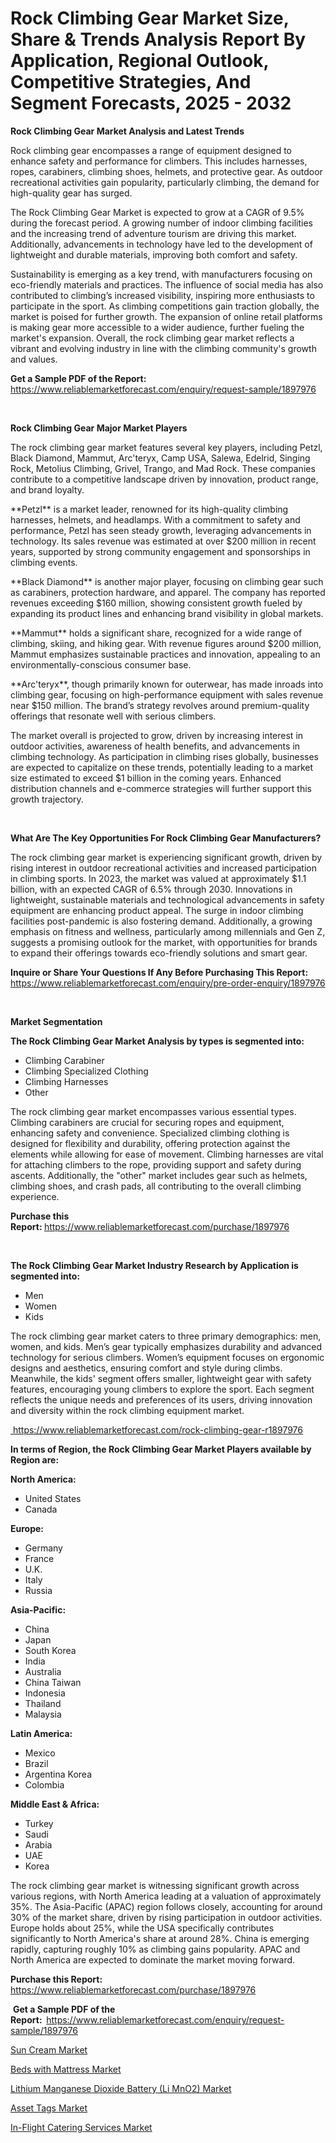 <p><h1>Rock Climbing Gear Market Size, Share & Trends Analysis Report By Application, Regional Outlook, Competitive Strategies, And Segment Forecasts, 2025 - 2032</h1></p><p><strong>Rock Climbing Gear Market Analysis and Latest Trends</strong></p>
<p><p>Rock climbing gear encompasses a range of equipment designed to enhance safety and performance for climbers. This includes harnesses, ropes, carabiners, climbing shoes, helmets, and protective gear. As outdoor recreational activities gain popularity, particularly climbing, the demand for high-quality gear has surged. </p><p>The Rock Climbing Gear Market is expected to grow at a CAGR of 9.5% during the forecast period. A growing number of indoor climbing facilities and the increasing trend of adventure tourism are driving this market. Additionally, advancements in technology have led to the development of lightweight and durable materials, improving both comfort and safety. </p><p>Sustainability is emerging as a key trend, with manufacturers focusing on eco-friendly materials and practices. The influence of social media has also contributed to climbing’s increased visibility, inspiring more enthusiasts to participate in the sport. As climbing competitions gain traction globally, the market is poised for further growth. The expansion of online retail platforms is making gear more accessible to a wider audience, further fueling the market's expansion. Overall, the rock climbing gear market reflects a vibrant and evolving industry in line with the climbing community's growth and values.</p></p>
<p><strong>Get a Sample PDF of the Report:&nbsp;</strong> <a href="https://www.reliablemarketforecast.com/enquiry/request-sample/1897976?utm_campaign=1900&utm_medium=2&utm_source=Github&utm_content=ia&utm_term=05022025&utm_id=rock-climbing-gear">https://www.reliablemarketforecast.com/enquiry/request-sample/1897976</a></p>
<p>&nbsp;</p>
<p><strong>Rock Climbing Gear Major Market Players</strong></p>
<p><p>The rock climbing gear market features several key players, including Petzl, Black Diamond, Mammut, Arc'teryx, Camp USA, Salewa, Edelrid, Singing Rock, Metolius Climbing, Grivel, Trango, and Mad Rock. These companies contribute to a competitive landscape driven by innovation, product range, and brand loyalty.</p><p>**Petzl** is a market leader, renowned for its high-quality climbing harnesses, helmets, and headlamps. With a commitment to safety and performance, Petzl has seen steady growth, leveraging advancements in technology. Its sales revenue was estimated at over $200 million in recent years, supported by strong community engagement and sponsorships in climbing events.</p><p>**Black Diamond** is another major player, focusing on climbing gear such as carabiners, protection hardware, and apparel. The company has reported revenues exceeding $160 million, showing consistent growth fueled by expanding its product lines and enhancing brand visibility in global markets.</p><p>**Mammut** holds a significant share, recognized for a wide range of climbing, skiing, and hiking gear. With revenue figures around $200 million, Mammut emphasizes sustainable practices and innovation, appealing to an environmentally-conscious consumer base.</p><p>**Arc'teryx**, though primarily known for outerwear, has made inroads into climbing gear, focusing on high-performance equipment with sales revenue near $150 million. The brand’s strategy revolves around premium-quality offerings that resonate well with serious climbers.</p><p>The market overall is projected to grow, driven by increasing interest in outdoor activities, awareness of health benefits, and advancements in climbing technology. As participation in climbing rises globally, businesses are expected to capitalize on these trends, potentially leading to a market size estimated to exceed $1 billion in the coming years. Enhanced distribution channels and e-commerce strategies will further support this growth trajectory.</p></p>
<p>&nbsp;</p>
<p><strong>What Are The Key Opportunities For Rock Climbing Gear Manufacturers?</strong></p>
<p><p>The rock climbing gear market is experiencing significant growth, driven by rising interest in outdoor recreational activities and increased participation in climbing sports. In 2023, the market was valued at approximately $1.1 billion, with an expected CAGR of 6.5% through 2030. Innovations in lightweight, sustainable materials and technological advancements in safety equipment are enhancing product appeal. The surge in indoor climbing facilities post-pandemic is also fostering demand. Additionally, a growing emphasis on fitness and wellness, particularly among millennials and Gen Z, suggests a promising outlook for the market, with opportunities for brands to expand their offerings towards eco-friendly solutions and smart gear.</p></p>
<p><strong>Inquire or Share Your Questions If Any Before Purchasing This Report:</strong> <a href="https://www.reliablemarketforecast.com/enquiry/pre-order-enquiry/1897976?utm_campaign=1900&utm_medium=2&utm_source=Github&utm_content=ia&utm_term=05022025&utm_id=rock-climbing-gear">https://www.reliablemarketforecast.com/enquiry/pre-order-enquiry/1897976</a></p>
<p>&nbsp;</p>
<p><strong>Market Segmentation</strong></p>
<p><strong>The Rock Climbing Gear Market Analysis by types is segmented into:</strong></p>
<p><ul><li>Climbing Carabiner</li><li>Climbing Specialized Clothing</li><li>Climbing Harnesses</li><li>Other</li></ul></p>
<p><p>The rock climbing gear market encompasses various essential types. Climbing carabiners are crucial for securing ropes and equipment, enhancing safety and convenience. Specialized climbing clothing is designed for flexibility and durability, offering protection against the elements while allowing for ease of movement. Climbing harnesses are vital for attaching climbers to the rope, providing support and safety during ascents. Additionally, the "other" market includes gear such as helmets, climbing shoes, and crash pads, all contributing to the overall climbing experience.</p></p>
<p><strong>Purchase this Report:&nbsp;</strong><a href="https://www.reliablemarketforecast.com/purchase/1897976?utm_campaign=1900&utm_medium=2&utm_source=Github&utm_content=ia&utm_term=05022025&utm_id=rock-climbing-gear">https://www.reliablemarketforecast.com/purchase/1897976</a></p>
<p>&nbsp;</p>
<p><strong>The Rock Climbing Gear Market Industry Research by Application is segmented into:</strong></p>
<p><ul><li>Men</li><li>Women</li><li>Kids</li></ul></p>
<p><p>The rock climbing gear market caters to three primary demographics: men, women, and kids. Men’s gear typically emphasizes durability and advanced technology for serious climbers. Women’s equipment focuses on ergonomic designs and aesthetics, ensuring comfort and style during climbs. Meanwhile, the kids' segment offers smaller, lightweight gear with safety features, encouraging young climbers to explore the sport. Each segment reflects the unique needs and preferences of its users, driving innovation and diversity within the rock climbing equipment market.</p></p>
<p><a href="https://www.reliablemarketforecast.com/rock-climbing-gear-r1897976?utm_campaign=1900&utm_medium=2&utm_source=Github&utm_content=ia&utm_term=05022025&utm_id=rock-climbing-gear">&nbsp;https://www.reliablemarketforecast.com/rock-climbing-gear-r1897976</a></p>
<p><strong>In terms of Region, the Rock Climbing Gear Market Players available by Region are:</strong></p>
<p>
    <p> <strong> North America: </strong>
        <ul>
            <li>United States</li>
            <li>Canada</li>
        </ul>
        </p> 
    <p> <strong> Europe: </strong>
        <ul>
            <li>Germany</li>
            <li>France</li>
            <li>U.K.</li>
            <li>Italy</li>
            <li>Russia</li>
        </ul>
        </p> 
    <p> <strong> Asia-Pacific: </strong>
        <ul>
            <li>China</li>
            <li>Japan</li>
            <li>South Korea</li>
            <li>India</li>
            <li>Australia</li>
            <li>China Taiwan</li>
            <li>Indonesia</li>
            <li>Thailand</li>
            <li>Malaysia</li>
        </ul>
        </p> 
    <p> <strong> Latin America: </strong>
        <ul>
            <li>Mexico</li>
            <li>Brazil</li>
            <li>Argentina Korea</li>
            <li>Colombia</li>
        </ul>
        </p> 
    <p> <strong> Middle East & Africa: </strong>
        <ul>
            <li>Turkey</li>
            <li>Saudi</li>
            <li>Arabia</li>
            <li>UAE</li>
            <li>Korea</li>
        </ul>
    </p>
    </p>
<p><p>The rock climbing gear market is witnessing significant growth across various regions, with North America leading at a valuation of approximately 35%. The Asia-Pacific (APAC) region follows closely, accounting for around 30% of the market share, driven by rising participation in outdoor activities. Europe holds about 25%, while the USA specifically contributes significantly to North America's share at around 28%. China is emerging rapidly, capturing roughly 10% as climbing gains popularity. APAC and North America are expected to dominate the market moving forward.</p></p>
<p><strong>Purchase this Report: </strong><a href="https://www.reliablemarketforecast.com/purchase/1897976?utm_campaign=1900&utm_medium=2&utm_source=Github&utm_content=ia&utm_term=05022025&utm_id=rock-climbing-gear">https://www.reliablemarketforecast.com/purchase/1897976</a></p>
<p>&nbsp;<strong>Get a Sample PDF of the Report:&nbsp;&nbsp;</strong><a href="https://www.reliablemarketforecast.com/enquiry/request-sample/1897976?utm_campaign=1900&utm_medium=2&utm_source=Github&utm_content=ia&utm_term=05022025&utm_id=rock-climbing-gear">https://www.reliablemarketforecast.com/enquiry/request-sample/1897976</a></p>
<p><strong></strong></p>
<p><p><a href="https://github.com/djibenesha/Market-Research-Report-List-1/blob/main/sun-cream-market.md?utm_campaign=1900&utm_medium=2&utm_source=Github&utm_content=ia&utm_term=05022025&utm_id=rock-climbing-gear">Sun Cream Market</a></p><p><a href="https://www.linkedin.com/pulse/market-trends-growth-beds-mattress-industry-56-cagr-forecast-tnm6e?utm_campaign=1900&utm_medium=2&utm_source=Github&utm_content=ia&utm_term=05022025&utm_id=rock-climbing-gear">Beds with Mattress Market</a></p><p><a href="https://www.linkedin.com/pulse/lithium-manganese-dioxide-battery-li-mno2-market-analysis-uuzcc?utm_campaign=1900&utm_medium=2&utm_source=Github&utm_content=ia&utm_term=05022025&utm_id=rock-climbing-gear">Lithium Manganese Dioxide Battery (Li MnO2) Market</a></p><p><a href="https://github.com/nibbsmantji/Market-Research-Report-List-1/blob/main/asset-tags-market.md?utm_campaign=1900&utm_medium=2&utm_source=Github&utm_content=ia&utm_term=05022025&utm_id=rock-climbing-gear">Asset Tags Market</a></p><p><a href="https://www.linkedin.com/pulse/in-flight-catering-services-market-report-addressing-eerie?utm_campaign=1900&utm_medium=2&utm_source=Github&utm_content=ia&utm_term=05022025&utm_id=rock-climbing-gear">In-Flight Catering Services Market</a></p></p>